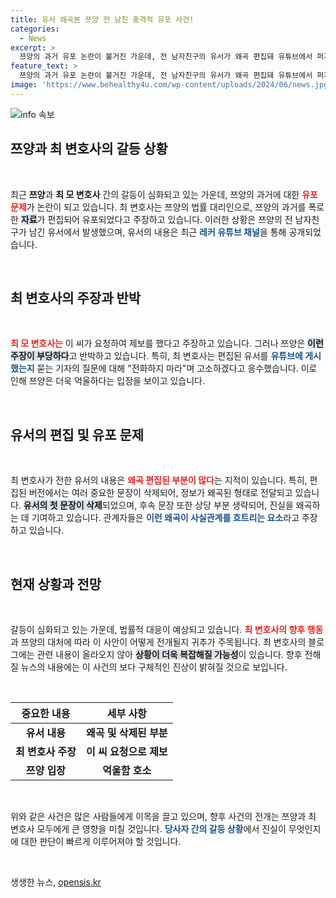 ```yaml
---
title: 유서 왜곡본 쯔양 전 남친 충격적 유포 사건!
categories:
  - News
excerpt: >
  쯔양의 과거 유포 논란이 불거진 가운데, 전 남자친구의 유서가 왜곡 편집돼 유튜브에서 퍼지고 있습니다. 최 모 변호사는 억울함을 호소한 이 씨의 유서를 참조하며 책임을 전가하지만, 진실은 다른 곳에 있습니다. 오늘 저녁 6시50분 뉴스룸에서 이어질 충격적인 사실을 꼭 확인하세요!
feature_text: >
  쯔양의 과거 유포 논란이 불거진 가운데, 전 남자친구의 유서가 왜곡 편집돼 유튜브에서 퍼지고 있습니다. 최 모 변호사는 억울함을 호소한 이 씨의 유서를 참조하며 책임을 전가하지만, 진실은 다른 곳에 있습니다. 오늘 저녁 6시50분 뉴스룸에서 이어질 충격적인 사실을 꼭 확인하세요!
image: 'https://www.behealthy4u.com/wp-content/uploads/2024/06/news.jpg'
---
```


<p><img src="https://www.behealthy4u.com/wp-content/uploads/2024/06/news.jpg" alt="info 속보" /></p>

<h2 data-ke-size="size26">쯔양과 최 변호사의 갈등 상황</h2>

<p data-ke-size="size16">&nbsp;</p>

<p data-ke-size="size16">최근 <b>쯔양</b>과 <b>최 모 변호사</b> 간의 갈등이 심화되고 있는 가운데, 쯔양의 과거에 대한 <b><span style="color: #ee2323;">유포 문제</span></b>가 논란이 되고 있습니다. 최 변호사는 쯔양의 법률 대리인으로, 쯔양의 과거를 폭로한 <b><span style="background-color: #21538527;">자료</span></b>가 편집되어 유포되었다고 주장하고 있습니다. 이러한 상황은 쯔양의 전 남자친구가 남긴 유서에서 발생했으며, 유서의 내용은 최근 <b><span style="color: #1a5490;">레커 유튜브 채널</span></b>을 통해 공개되었습니다.</p>

<p data-ke-size="size16">&nbsp;</p>

<h2 data-ke-size="size26">최 변호사의 주장과 반박</h2>

<p data-ke-size="size16">&nbsp;</p>

<p data-ke-size="size16"><b><span style="color: #ee2323;">최 모 변호사는</span></b> 이 씨가 요청하여 제보를 했다고 주장하고 있습니다. 그러나 쯔양은 <b><span style="background-color: #21538527;">이런 주장이 부당하다</span></b>고 반박하고 있습니다. 특히, 최 변호사는 편집된 유서를 <b><span style="color: #1a5490;">유튜브에 게시했는지</span></b> 묻는 기자의 질문에 대해 "전화하지 마라"며 고소하겠다고 응수했습니다. 이로 인해 쯔양은 더욱 억울하다는 입장을 보이고 있습니다.</p>

<p data-ke-size="size16">&nbsp;</p>

<h2 data-ke-size="size26">유서의 편집 및 유포 문제</h2>

<p data-ke-size="size16">&nbsp;</p>

<p data-ke-size="size16">최 변호사가 전한 유서의 내용은 <b><span style="color: #ee2323;">왜곡 편집된 부분이 많다</span></b>는 지적이 있습니다. 특히, 편집된 버전에서는 여러 중요한 문장이 삭제되어, 정보가 왜곡된 형태로 전달되고 있습니다. <b><span style="background-color: #21538527;">유서의 첫 문장이 삭제</span></b>되었으며, 후속 문장 또한 상당 부분 생략되어, 진실을 왜곡하는 데 기여하고 있습니다. 관계자들은 <b><span style="color: #1a5490;">이런 왜곡이 사실관계를 흐트리는 요소</span></b>라고 주장하고 있습니다.</p>

<p data-ke-size="size16">&nbsp;</p>

<h2 data-ke-size="size26">현재 상황과 전망</h2>

<p data-ke-size="size16">&nbsp;</p>

<p data-ke-size="size16">갈등이 심화되고 있는 가운데, 법률적 대응이 예상되고 있습니다. <b><span style="color: #ee2323;">최 변호사의 향후 행동</span></b>과 쯔양의 대처에 따라 이 사안이 어떻게 전개될지 귀추가 주목됩니다. 최 변호사의 블로그에는 관련 내용이 올라오지 않아 <b><span style="background-color: #21538527;">상황이 더욱 복잡해질 가능성</span></b>이 있습니다. 향후 전해질 뉴스의 내용에는 이 사건의 보다 구체적인 진상이 밝혀질 것으로 보입니다.</p>

<p data-ke-size="size16">&nbsp;</p>

<table>
  <thead>
    <tr>
      <th style="text-align: center; height: 17px;"><b>중요한 내용</b></th>
      <th style="text-align: center; height: 17px;"><b>세부 사항</b></th>
    </tr>
  </thead>
  <tbody>
    <tr>
      <td style="text-align: center; height: 17px;"><b>유서 내용</b></td>
      <td style="text-align: center; height: 17px;"><b>왜곡 및 삭제된 부분</b></td>
    </tr>
    <tr>
      <td style="text-align: center; height: 17px;"><b>최 변호사 주장</b></td>
      <td style="text-align: center; height: 17px;"><b>이 씨 요청으로 제보</b></td>
    </tr>
    <tr>
      <td style="text-align: center; height: 17px;"><b>쯔양 입장</b></td>
      <td style="text-align: center; height: 17px;"><b>억울함 호소</b></td>
    </tr>
  </tbody>
</table>

<p data-ke-size="size16">&nbsp;</p>

<p data-ke-size="size16">위와 같은 사건은 많은 사람들에게 이목을 끌고 있으며, 향후 사건의 전개는 쯔양과 최 변호사 모두에게 큰 영향을 미칠 것입니다. <b><span style="color: #1a5490;">당사자 간의 갈등 상황</span></b>에서 진실이 무엇인지에 대한 판단이 빠르게 이루어져야 할 것입니다.</p>

<p data-ke-size="size16">&nbsp;</p>
생생한 뉴스, <a href="https://opensis.kr" rel="dofollow">opensis.kr</a>


